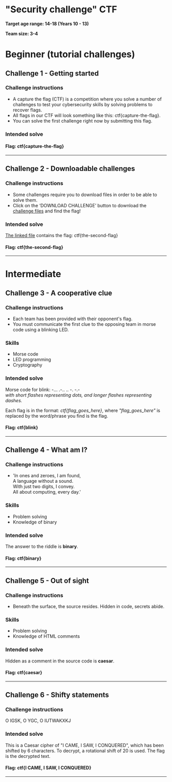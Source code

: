 # "Security challenge" CTF

**Target age range: 14-18 (Years 10 - 13)**

**Team size: 3-4**

# Beginner (tutorial challenges)

## Challenge 1 - Getting started
### Challenge instructions
- A capture the flag (CTF) is a competition where you solve a number of challenges to test your cybersecurity skills by solving problems to recover flags.
- All flags in our CTF will look something like this: ctf{capture-the-flag}.
- You can solve the first challenge right now by submitting this flag.
  
### Intended solve

#### Flag: ctf{capture-the-flag}

---

## Challenge 2 - Downloadable challenges
### Challenge instructions
- Some challenges require you to download files in order to be able to solve them.
- Click on the ‘DOWNLOAD CHALLENGE’ button to download the [challenge files](/src/flag-2.txt) and find the flag!
  
### Intended solve
[The linked file](/src/flag-2.txt) contains the flag: ctf{the-second-flag}

#### Flag: ctf{the-second-flag}  

--- 

# Intermediate

## Challenge 3 - A cooperative clue
### Challenge instructions
- Each team has been provided with their opponent's flag.
- You must communicate the first clue to the opposing team in morse code using a blinking LED.
  
### Skills
- Morse code
- LED programming
- Cryptography
  
### Intended solve
Morse code for blink:
-... .-.. .. -. -.-  
_with short flashes representing dots, and longer flashes representing dashes._

Each flag is in the format: _ctf{flag_goes_here}_, where _"flag_goes_here"_ is replaced by the word/phrase you find is the flag.

#### Flag: ctf{blink}

---

## Challenge 4 - What am I?
### Challenge instructions
- 'In ones and zeroes,  I am found,  
  A language without a sound.  
  With just two digits, I convey.   
  All about computing, every day.'

### Skills
- Problem solving
- Knowledge of binary

### Intended solve
The answer to the riddle is **binary**.

#### Flag: ctf{binary}

---

## Challenge 5 - Out of sight
### Challenge instructions
- Beneath the surface, the source resides. Hidden in code, secrets abide.

### Skills
- Problem solving
- Knowledge of HTML comments

### Intended solve
Hidden as a comment in the source code is **caesar**.

#### Flag: ctf{caesar}

---

## Challenge 6 - Shifty statements
### Challenge instructions
O IGSK, O YGC, O IUTWAKXKJ

### Intended solve
This is a Caesar cipher of "I CAME, I SAW, I CONQUERED", which has been shifted by 6 characters. To decrypt, a rotational shift of 20 is used. The flag is the decrypted text.

#### Flag: ctf{I CAME, I SAW, I CONQUERED}

---


